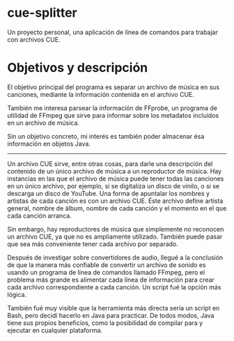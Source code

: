﻿# cue-splitter
Un proyecto personal, una aplicación de línea de comandos para trabajar con archivos CUE.

# Objetivos y descripción
El objetivo principal del programa es separar un archivo de música en sus canciones, mediante la información contenida en el archivo CUE. 

También me interesa parsear la información de FFprobe, un programa de utilidad de FFmpeg que sirve para informar sobre los metadatos incluídos en un archivo de música.

Sin un objetivo concreto, mi interés es también poder almacenar ésa información en objetos Java.

---

Un archivo CUE sirve, entre otras cosas, para darle una descripción del contenido de un único archivo de música a un reproductor de música. Hay instancias en las que el archivo de música puede tener todas las canciones en un único archivo, por ejemplo, si se digitaliza un disco de vinilo, o si se descarga un disco de YouTube. Una forma de apuntalar los nombres y artistas de cada canción es con un archivo CUE. Éste archivo define artista general, nombre de álbum, nombre de cada canción y el momento en el que cada canción arranca.

Sin embargo, hay reproductores de música que simplemente no reconocen un archivo CUE, ya que no es ampliamente utilizado. También puede pasar que sea más conveniente tener cada archivo por separado.

Después de investigar sobre convertidores de audio, llegué a la conclusión de que la manera más confiable de convertir un archivo de sonido es usando un programa de línea de comandos llamado FFmpeg, pero el problema más grande es alimentar cada línea de información para crear cada archivo correspondiente a cada canción. Un script fué la opción más lógica. 

También fué muy visible que la herramienta más directa sería un script en Bash, pero decidí hacerlo en Java para practicar. De todos modos, Java tiene sus propios beneficios, como la posibilidad de compilar para y ejecutar en cualquier plataforma.
